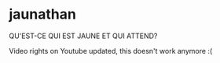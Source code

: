 # jaunathan
QU'EST-CE QUI EST JAUNE ET QUI ATTEND?

Video rights on Youtube updated, this doesn't work anymore :(
